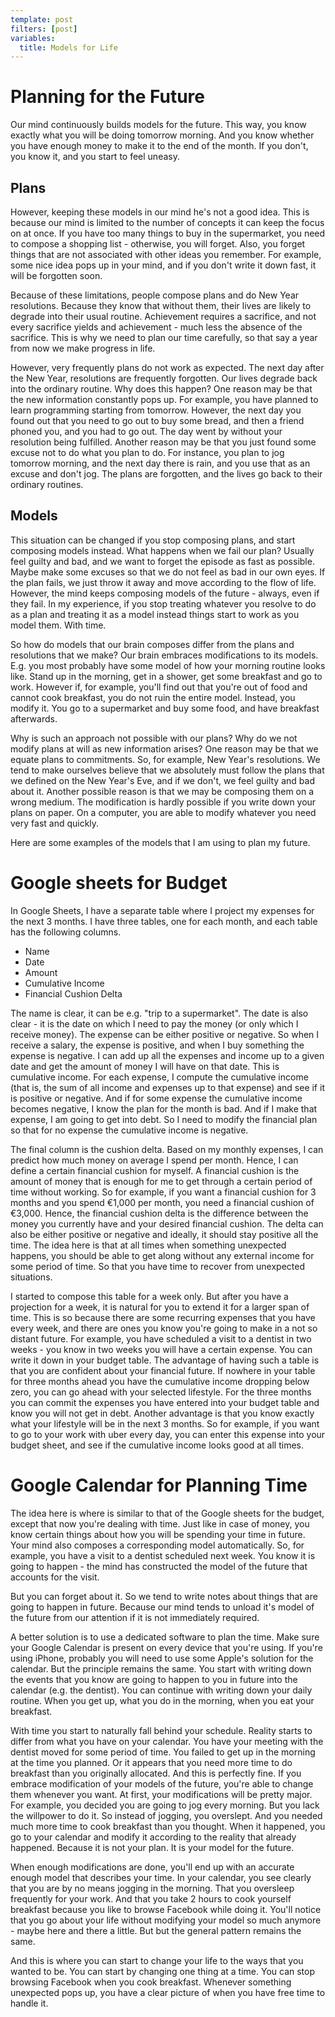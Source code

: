 ```yaml
---
template: post
filters: [post]
variables:
  title: Models for Life
---
```


# Planning for the Future
Our mind continuously builds models for the future. This way, you know exactly what you will be doing tomorrow morning. And you know whether you have enough money to make it to the end of the month. If you don't, you know it, and you start to feel uneasy.

## Plans
However, keeping these models in our mind he's not a good idea. This is because our mind is limited to the number of concepts it can keep the focus on at once. If you have too many things to buy in the supermarket, you need to compose a shopping list - otherwise, you will forget. Also, you forget things that are not associated with other ideas you remember. For example, some nice idea pops up in your mind, and if you don't write it down fast, it will be forgotten soon.

Because of these limitations, people compose plans and do New Year resolutions. Because they know that without them, their lives are likely to degrade into their usual routine. Achievement requires a sacrifice, and not every sacrifice yields and achievement - much less the absence of the sacrifice. This is why we need to plan our time carefully, so that say a year from now we make progress in life.

However, very frequently plans do not work as expected. The next day after the New Year, resolutions are frequently forgotten. Our lives degrade back into the ordinary routine. Why does this happen? One reason may be that the new information constantly pops up. For example, you have planned to learn programming starting from tomorrow. However, the next day you found out that you need to go out to buy some bread, and then a friend phoned you, and you had to go out. The day went by without your resolution being fulfilled. Another reason may be that you just found some excuse not to do what you plan to do. For instance, you plan to jog tomorrow morning, and the next day there is rain, and you use that as an excuse and don't jog. The plans are forgotten, and the lives go back to their ordinary routines. 

## Models
This situation can be changed if you stop composing plans, and start composing models instead. What happens when we fail our plan? Usually feel guilty and bad, and we want to forget the episode as fast as possible. Maybe make some excuses so that we do not feel as bad in our own eyes. If the plan fails, we just throw it away and move according to the flow of life. However, the mind keeps composing models of the future - always, even if they fail. In my experience, if you stop treating whatever you resolve to do as a plan and treating it as a model instead things start to work as you model them. With time.

So how do models that our brain composes differ from the plans and resolutions that we make? Our brain embraces modifications to its models. E.g. you most probably have some model of how your morning routine looks like. Stand up in the morning, get in a shower, get some breakfast and go to work. However if, for example, you'll find out that you're out of food and cannot cook breakfast, you do not ruin the entire model. Instead, you modify it. You go to a supermarket and buy some food, and have breakfast afterwards.

Why is such an approach not possible with our plans? Why do we not modify plans at will as new information arises? One reason may be that we equate plans to commitments. So, for example, New Year's resolutions. We tend to make ourselves believe that we absolutely must follow the plans that we defined on the New Year's Eve, and if we don't, we feel guilty and bad about it. Another possible reason is that we may be composing them on a wrong medium. The modification is hardly possible if you write down your plans on paper. On a computer, you are able to modify whatever you need very fast and quickly.

Here are some examples of the models that I am using to plan my future.

# Google sheets for Budget
In Google Sheets, I have a separate table where I project my expenses for the next 3 months. I have three tables, one for each month, and each table has the following columns. 

- Name
- Date
- Amount
- Cumulative Income
- Financial Cushion Delta

The name is clear, it can be e.g. "trip to a supermarket". The date is also clear - it is the date on which I need to pay the money (or only which I receive money). The expense can be either positive or negative. So when I receive a salary, the expense is positive, and when I buy something the expense is negative. I can add up all the expenses and income up to a given date and get the amount of money I will have on that date. This is cumulative income.  For each expense, I compute the cumulative income (that is, the sum of all income and expenses up to that expense) and see if it is positive or negative. And if for some expense the cumulative income becomes negative, I know the plan for the month is bad. And if I make that expense, I am going to get into debt. So I need to modify the financial plan so that for no expense the cumulative income is negative.

The final column is the cushion delta. Based on my monthly expenses, I can predict how much money on average I spend per month. Hence, I can define a certain financial cushion for myself. A financial cushion is the amount of money that is enough for me to get through a certain period of time without working. So for example, if you want a financial cushion for 3 months and you spend €1,000 per month, you need a financial cushion of €3,000. Hence, the financial cushion delta is the difference between the money you currently have and your desired financial cushion. The delta can also be either positive or negative and ideally, it should stay positive all the time. The idea here is that at all times when something unexpected happens, you should be able to get along without any external income for some period of time. So that you have time to recover from unexpected situations.

I started to compose this table for a week only. But after you have a projection for a week, it is natural for you to extend it for a larger span of time. This is so because there are some recurring expenses that you have every week, and there are ones you know you're going to make in a not so distant future. For example, you have scheduled a visit to a dentist in two weeks - you know in two weeks you will have a certain expense. You can write it down in your budget table. The advantage of having such a table is that you are confident about your financial future. If nowhere in your table for three months ahead you have the cumulative income dropping below zero, you can go ahead with your selected lifestyle. For the three months you can commit the expenses you have entered into your budget table and know you will not get in debt. Another advantage is that you know exactly what your lifestyle will be in the next 3 months. So for example, if you want to go to your work with uber every day, you can enter this expense into your budget sheet, and see if the cumulative income looks good at all times.

# Google Calendar for Planning Time
The idea here is where is similar to that of the Google sheets for the budget, except that now you're dealing with time. Just like in case of money, you know certain things about how you will be spending your time in future. Your mind also composes a corresponding model automatically. So, for example, you have a visit to a dentist scheduled next week. You know it is going to happen - the mind has constructed the model of the future that accounts for the visit.

But you can forget about it. So we tend to write notes about things that are going to happen in future. Because our mind tends to unload it's model of the future from our attention if it is not immediately required.

A better solution is to use a dedicated software to plan the time. Make sure your Google Calendar is present on every device that you're using. If you're using iPhone, probably you will need to use some Apple's solution for the calendar. But the principle remains the same. You start with writing down the events that you know are going to happen to you in future into the calendar (e.g. the dentist). You can continue with writing down your daily routine. When you get up, what you do in the morning, when you eat your breakfast.

With time you start to naturally fall behind your schedule. Reality starts to differ from what you have on your calendar. You have your meeting with the dentist moved for some period of time. You failed to get up in the morning at the time you planned. Or it appears that you need more time to do breakfast than you originally allocated. And this is perfectly fine. If you embrace modification of your models of the future, you're able to change them whenever you want. At first, your modifications will be pretty major. For example, you decided you are going to jog every morning. But you lack the willpower to do it. So instead of jogging, you overslept. And you needed much more time to cook breakfast than you thought. When it happened, you go to your calendar and modify it according to the reality that already happened. Because it is not your plan. It is your model for the future.

When enough modifications are done, you'll end up with an accurate enough model that describes your time. In your calendar, you see clearly that you are by no means jogging in the morning. That you oversleep frequently for your work. And that you take 2 hours to cook yourself breakfast because you like to browse Facebook while doing it. You'll notice that you go about your life without modifying your model so much anymore - maybe here and there a little. But but the general pattern remains the same.

And this is where you can start to change your life to the ways that you wanted to be. You can start by changing one thing at a time. You can stop browsing Facebook when you cook breakfast. Whenever something unexpected pops up, you have a clear picture of when you have free time to handle it.
